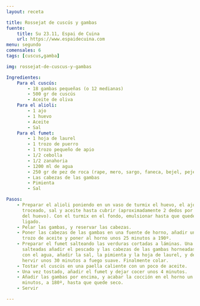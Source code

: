```yaml
---
layout: receta

title: Rossejat de cuscús y gambas
fuente:
    title: Su 23.11, Espai de Cuina
    url: https://www.espaidecuina.com
menu: segundo
comensales: 6
tags: [cuscus,gamba]

img: rossejat-de-cuscus-y-gambas

Ingredientes:
    Para el cuscús:
        - 18 gambas pequeñas (o 12 medianas)
        - 500 gr de cuscús
        - Aceite de oliva
    Para el alioli:
        - 1 ajo
        - 1 huevo
        - Aceite
        - Sal
    Para el fumet:
        - 1 hoja de laurel
        - 1 trozo de puerro
        - 1 trozo pequeño de apio
        - 1/2 cebolla
        - 1/2 zanahoria
        - 1200 ml de agua
        - 250 gr de pez de roca (rape, mero, sargo, faneca, bejel, pejesapo, ...)
        - Las cabezas de las gambas
        - Pimienta
        - Sal

Pasos:
    - Preparar el alioli poniendo en un vaso de turmix el huevo, el ajo
      troceado, sal y aceite hasta cubrir (aproximadamente 2 dedos por encima
      del huevo). Con el turmix en el fondo, emulsionar hasta que quede bien
      ligado.
    - Pelar las gambas, y reservar las cabezas.
    - Poner las cabezas de las gambas en una fuente de horno, añadir un buen
      trozo de aceite y poner al horno unos 25 minutos a 190º.
    - Preparar el fumet salteando las verduras cortadas a láminas. Una vez
      salteadas añadir el pescado y las cabezas de las gambas horneadas, cubrir
      con el agua, añadir la sal, la pimienta y la hoja de laurel, y dejar
      hervir unos 30 minutos a fuego suave. Finalmente colar.
    - Tostar el cuscús en una paella caliente con un poco de aceite.
    - Una vez tostado, añadir el fumet y dejar cocer unos 4 minutos.
    - Añadir las gambas por encima, y acabar la cocción en el horno un par de
      minutos, a 180º, hasta que quede seco.
    - Servir

---
```

